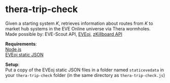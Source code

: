 # thera-trip-check
Given a starting system _K_, retrieves information about routes from _K_ to market hub systems in the EVE Online universe via Thera wormholes.  
Made possible by: EVE-Scout API, [EVEoj](https://github.com/nezroy/EVEoj), [zKillboard API](https://github.com/zKillboard/zKillboard/wiki)

__Requirements__:  
[Node.js](https://nodejs.org/en/download/)  
[EVEoj static JSON](https://eve-oj.com/#downloads)

__Setup__:  
Put a copy of the EVEoj static JSON files in a folder named `staticevedata` in your `thera-trip-check` folder (in the same directory as `thera-trip-check.js`)
